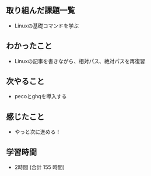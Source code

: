 ## 取り組んだ課題一覧
- Linuxの基礎コマンドを学ぶ
## わかったこと
- Linuxの記事を書きながら、相対パス、絶対パスを再復習
## 次やること
- pecoとghqを導入する
## 感じたこと
- やっと次に進める！
## 学習時間
- 2時間 (合計 155 時間)
